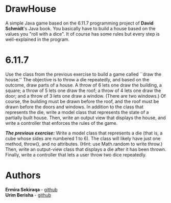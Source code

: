 # DrawHouse
A simple Java game based on the 6.11.7 programming project of <b>David Schmidt</b>'s Java book. You basically have to build a house based on the values you "roll with a dice". It of course has some rules but every step is well-explained in the program.
# 6.11.7
Use the class from the previous exercise to build a game called ``draw the house.'' The objective is to throw a die repeatedly, and based on the outcome, draw parts of a house. A throw of 6 lets one draw the building, a square; a throw of 5 lets one draw the roof; a throw of 4 lets one draw the door; and a throw of 3 lets one draw a window. (There are two windows.) Of course, the building must be drawn before the roof, and the roof must be drawn before the doors and windows.
In addition to the class that represents the die, write a model class that represents the state of a partially built house. Then, write an output view that displays the house, and write a controller that enforces the rules of the game.

<b><i>The previous exercise:</i></b> Write a model class that represents a die (that is, a cube whose sides are numbered 1 to 6). The class will likely have just one method, throw(), and no attributes. (Hint: use Math.random to write throw.) Then, write an output-view class that displays a die after it has been thrown. Finally, write a controller that lets a user throw two dice repeatedly.

# Authors
<b> Ermira Sekiraqa </b> - <a href="https://github.com/ermirasekiraqa">github</a></br>
<b> Urim Berisha </b> - <a href="https://github.com/urimberisha">github</a>
